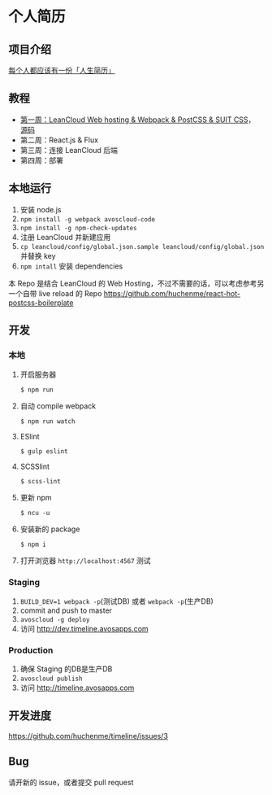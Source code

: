 # 个人简历

## 项目介绍

[每个人都应该有一份「人生简历」](http://zhuanlan.zhihu.com/12in12/20015683)

## 教程

- [第一周：LeanCloud Web hosting & Webpack & PostCSS & SUIT CSS](https://github.com/huchenme/timeline/blob/master/tutorials/week-1.md)， [源码](https://github.com/huchenme/timeline/tree/week1)
- 第二周：React.js & Flux
- 第三周：连接 LeanCloud 后端
- 第四周：部署

## 本地运行

1. 安装 node.js
2. `npm install -g webpack avoscloud-code`
3. `npm install -g npm-check-updates`
4. 注册 LeanCloud 并新建应用
5. `cp leancloud/config/global.json.sample leancloud/config/global.json` 并替换 key
6. `npm intall` 安装 dependencies

本 Repo 是结合 LeanCloud 的 Web Hosting，不过不需要的话，可以考虑参考另一个自带 live reload 的 Repo https://github.com/huchenme/react-hot-postcss-boilerplate

## 开发

### 本地

1. 开启服务器 

	```
	$ npm run
	```
2. 自动 compile webpack

	```
	$ npm run watch
	```
3. ESlint

	```
	$ gulp eslint
	```
4. SCSSlint

	```
	$ scss-lint
	```
5. 更新 npm

	```
	$ ncu -u
	```
6. 安装新的 package

	```
	$ npm i
	```
7. 打开浏览器 `http://localhost:4567` 测试

### Staging

1. `BUILD_DEV=1 webpack -p`(测试DB) 或者 `webpack -p`(生产DB)
2. commit and push to master
3. `avoscloud -g deploy`
4. 访问 http://dev.timeline.avosapps.com

### Production

1. 确保 Staging 的DB是生产DB
2. `avoscloud publish`
3. 访问 http://timeline.avosapps.com


## 开发进度

https://github.com/huchenme/timeline/issues/3

## Bug

请开新的 issue，或者提交 pull request
